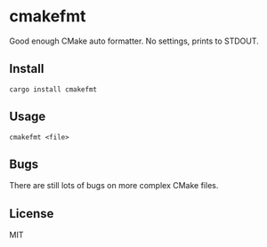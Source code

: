 # cmakefmt
Good enough CMake auto formatter. No settings, prints to STDOUT.

## Install
```
cargo install cmakefmt
```

## Usage
```
cmakefmt <file>
```

## Bugs

There are still lots of bugs on more complex CMake files.

## License
MIT
